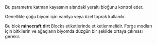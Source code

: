 Bu parametre katman kayasının altındaki yeraltı bloğunu kontrol eder.

Genellikle çoğu biyom için vanilya veya özel toprak kullanılır.

Bu blok <b>minecraft:dirt</b> Blocks etiketlerinde etiketlenmelidir. Forge modları için bitkilerin ve ağaçların biyomda düzgün bir şekilde ortaya çıkması gerekir.